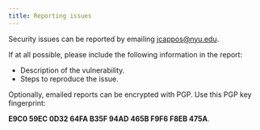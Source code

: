 ```yaml
---
title: Reporting issues
---
```


Security issues can be reported by emailing [jcappos@nyu.edu](mailto:jcappos@nyu.edu).

If at all possible, please include the following information in the report:

* Description of the vulnerability.
* Steps to reproduce the issue.

Optionally, emailed reports can be encrypted with PGP. Use this
PGP key fingerprint:

**E9C0 59EC 0D32 64FA B35F  94AD 465B F9F6 F8EB 475A**.
